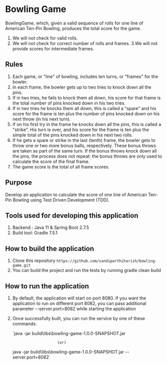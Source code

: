 # **Bowling Game**

BowlingGame, which, given a valid sequence of rolls for one line of American Ten-Pin Bowling, produces the total score for the game.

 1. We will not check for valid rolls.
 2. We will not check for correct number of rolls and frames.
 3.We will not provide scores for intermediate frames.

## **Rules**

 1. Each game, or "line" of bowling, includes ten turns, or "frames" for the bowler.
 2. In each frame, the bowler gets up to two tries to knock down all the pins.
 3. If in two tries, he fails to knock them all down, his score for that frame is the total number of pins knocked down in his two tries.
 4. If in two tries he knocks them all down, this is called a "spare" and his score for the frame is ten plus the number of pins knocked down on his next throw (in his next turn).
 5. If on his first try in the frame he knocks down all the pins, this is called a "strike". His turn is over, and his score for the frame is ten plus the simple total of the pins knocked down in his next two rolls.
 6. If he gets a spare or strike in the last (tenth) frame, the bowler gets to throw one or two more bonus balls, respectively. These bonus throws are taken as part of the same turn. If the bonus throws knock down all the pins, the process does not repeat: the bonus throws are only used to calculate the score of the final frame.
 7. The game score is the total of all frame scores.

## **Purpose**

Develop an application to calculate the score of one line of American Ten-Pin Bowling using Test Driven Development (TDD).

## **Tools used for developing this application**

 1. Backend : Java 11 & Spring Boot 2.7.5
 2. Build tool: Gradle 7.5.1

## **How to build the application**

 1. Clone this repository
 `https://github.com/sandiparthiharish/bowling-game.git`
 2. You can build the project and run the tests by running gradle clean build

## **How to run the application**
 1. By default, the application will start on port 8080. If you want the application to run on different port 8082, you can pass additional parameter --server.port=8082 while starting the application 
 2. Once successfully built, you can run the service by one of these commands:

    `java -jar build\libs\bowling-game-1.0.0-SNAPSHOT.jar

							(or)
							
	java -jar build\libs\bowling-game-1.0.0-SNAPSHOT.jar --server.port=8082`




